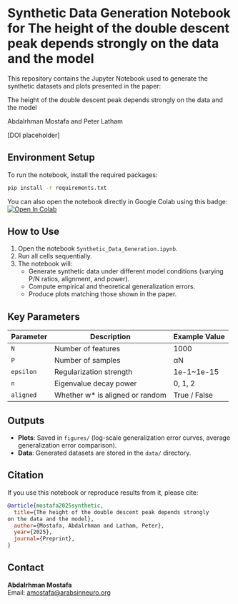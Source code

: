 # Synthetic Data Generation Notebook for The height of the double descent peak depends strongly on the data and the model
This repository contains the Jupyter Notebook used to generate the synthetic datasets and plots presented in the paper:


The height of the double descent peak depends strongly on the data and the model

Abdalrhman Mostafa and Peter Latham

[DOI placeholder]


## Environment Setup
To run the notebook, install the required packages:

```bash
pip install -r requirements.txt
```

You can also open the notebook directly in Google Colab using this badge:
[![Open In Colab](https://colab.research.google.com/assets/colab-badge.svg)](https://colab.research.google.com/github/abdomostafa-cyber/dd-regression/blob/main/Synthetic%20Data%20Generation.ipynb)

## How to Use

1. Open the notebook `Synthetic_Data_Generation.ipynb`.
2. Run all cells sequentially.
3. The notebook will:
   - Generate synthetic data under different model conditions (varying P/N ratios, alignment, and power).
   - Compute empirical and theoretical generalization errors.
   - Produce plots matching those shown in the paper.

## Key Parameters
| Parameter | Description | Example Value |
|------------|-------------|----------------|
| `N` | Number of features | 1000 |
| `P` | Number of samples | αN |
| `epsilon` | Regularization strength | 1e-1~1e-15 |
| `n` | Eigenvalue decay power | 0, 1, 2 |
| `aligned` | Whether w\* is aligned or random | True / False |

## Outputs
- **Plots**: Saved in `figures/` (log-scale generalization error curves, average generalization error comparison).
- **Data**: Generated datasets are stored in the `data/` directory.

## Citation
If you use this notebook or reproduce results from it, please cite:

```bibtex
@article{mostafa2025synthetic,
  title={The height of the double descent peak depends strongly
on the data and the model},
  author={Mostafa, Abdalrhman and Latham, Peter},
  year={2025},
  journal={Preprint},
}
```

## Contact
**Abdalrhman Mostafa**  
Email: amostafa@arabsinneuro.org  
